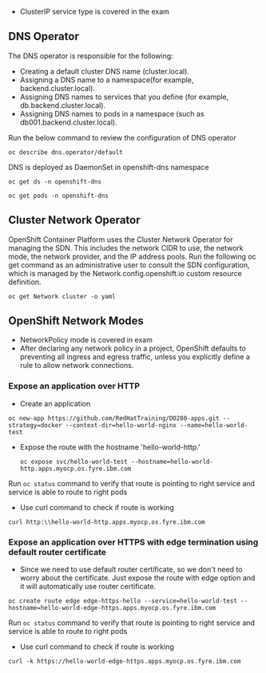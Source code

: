 * ClusterIP service type is covered in the exam

## DNS Operator
The DNS operator is responsible for the following:
- Creating a default cluster DNS name (cluster.local).
- Assigning a DNS name to a namespace(for example, backend.cluster.local).
- Assigning DNS names to services that you define (for example, db.backend.cluster.local).
- Assigning DNS names to pods in a namespace (such as db001.backend.cluster.local).

Run the below command to review the configuration of DNS operator

`oc describe dns.operator/default`

DNS is deployed as DaemonSet in openshift-dns namespace

`oc get ds -n openshift-dns`

`oc get pods -n openshift-dns`

## Cluster Network Operator
OpenShift Container Platform uses the Cluster Network Operator for managing the SDN. This includes the network CIDR to use, the network mode, the network provider, and the IP address pools.
Run the following oc get command as an administrative user to consult the SDN configuration, which is managed by the Network.config.openshift.io custom resource definition.

`oc get Network cluster -o yaml`

## OpenShift Network Modes
- NetworkPolicy mode is covered in exam
- After declaring any network policy in a project, OpenShift defaults to preventing all ingress and egress traffic, unless you explicitly define a rule to allow network connections.

### Expose an application over HTTP
* Create an application

`oc new-app https://github.com/RedHatTraining/DO280-apps.git --strategy=docker --context-dir=hello-world-nginx --name=hello-world-test`

* Expose the route with the hostname 'hello-world-http.<ocp-subdomain>' 
  
  `oc expose svc/hello-world-test --hostname=hello-world-http.apps.myocp.os.fyre.ibm.com`
  
 Run `oc status` command to verify that route is pointing to right service and service is able to route to right pods
 
 * Use curl command to check if route is working
 
 `curl http:\\hello-world-http.apps.myocp.os.fyre.ibm.com`
 
 ### Expose an application over HTTPS with edge termination using default router certificate
 * Since we need to use default router certificate, so we don't need to worry about the certificate. Just expose the route with edge option and it will automatically use router certificate.
 
 `oc create route edge edge-https-hello --service=hello-world-test --hostname=hello-world-edge-https.apps.myocp.os.fyre.ibm.com`
 
 Run `oc status` command to verify that route is pointing to right service and service is able to route to right pods
 
 * Use curl command to check if route is working
 
 `curl -k https://hello-world-edge-https.apps.myocp.os.fyre.ibm.com`
 
 
 
 
  
